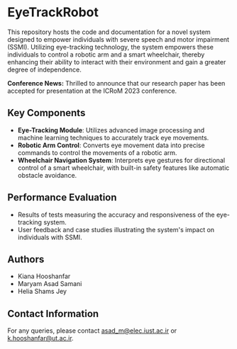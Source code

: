# EyeTrackRobot

This repository hosts the code and documentation for a novel system designed to empower individuals with severe speech and motor impairment (SSMI). Utilizing eye-tracking technology, the system empowers these individuals to control a robotic arm and a smart wheelchair, thereby enhancing their ability to interact with their environment and gain a greater degree of independence.

**Conference News:** Thrilled to announce that our research paper has been accepted for presentation at the ICRoM 2023 conference.

## Key Components
- **Eye-Tracking Module**: Utilizes advanced image processing and machine learning techniques to accurately track eye movements.
- **Robotic Arm Control**: Converts eye movement data into precise commands to control the movements of a robotic arm.
- **Wheelchair Navigation System**: Interprets eye gestures for directional control of a smart wheelchair, with built-in safety features like automatic obstacle avoidance.

## Performance Evaluation
- Results of tests measuring the accuracy and responsiveness of the eye-tracking system.
- User feedback and case studies illustrating the system's impact on individuals with SSMI.

## Authors
- Kiana Hooshanfar
- Maryam Asad Samani
- Helia Shams Jey

## Contact Information
For any queries, please contact [asad_m@elec.iust.ac.ir](mailto:asad_m@elec.iust.ac.ir) or [k.hooshanfar@ut.ac.ir](mailto:k.hooshanfar@ut.ac.ir).



